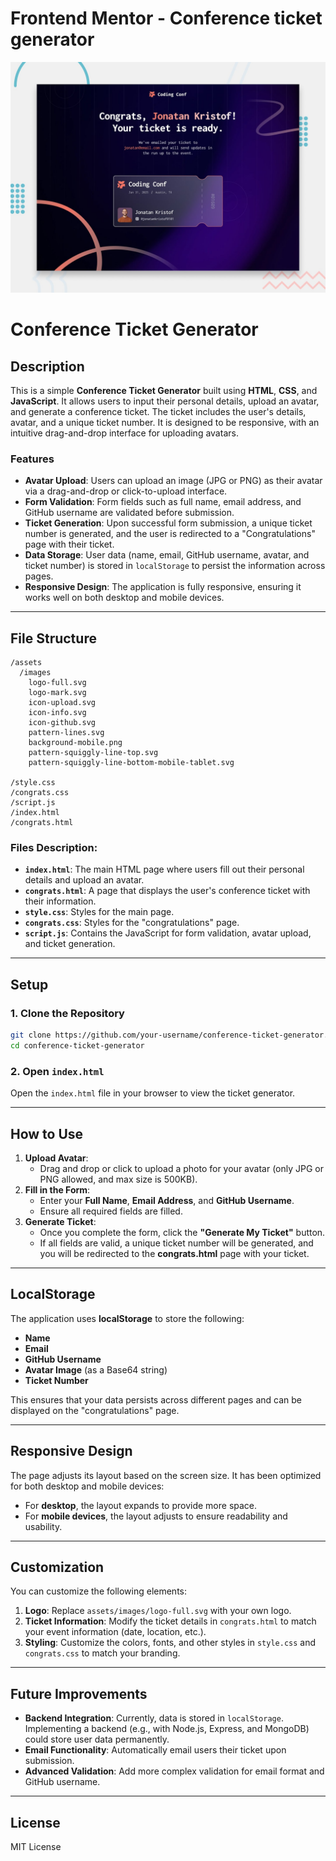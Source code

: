 # Frontend Mentor - Conference ticket generator

![Design preview for the Conference ticket generator coding challenge](./preview.jpg)

# Conference Ticket Generator

## Description

This is a simple **Conference Ticket Generator** built using **HTML**, **CSS**, and **JavaScript**. It allows users to input their personal details, upload an avatar, and generate a conference ticket. The ticket includes the user's details, avatar, and a unique ticket number. It is designed to be responsive, with an intuitive drag-and-drop interface for uploading avatars.

### Features

- **Avatar Upload**: Users can upload an image (JPG or PNG) as their avatar via a drag-and-drop or click-to-upload interface.
- **Form Validation**: Form fields such as full name, email address, and GitHub username are validated before submission.
- **Ticket Generation**: Upon successful form submission, a unique ticket number is generated, and the user is redirected to a "Congratulations" page with their ticket.
- **Data Storage**: User data (name, email, GitHub username, avatar, and ticket number) is stored in `localStorage` to persist the information across pages.
- **Responsive Design**: The application is fully responsive, ensuring it works well on both desktop and mobile devices.

---

## File Structure

```plaintext
/assets
  /images
    logo-full.svg
    logo-mark.svg
    icon-upload.svg
    icon-info.svg
    icon-github.svg
    pattern-lines.svg
    background-mobile.png
    pattern-squiggly-line-top.svg
    pattern-squiggly-line-bottom-mobile-tablet.svg

/style.css
/congrats.css
/script.js
/index.html
/congrats.html
```

### Files Description:

- **`index.html`**: The main HTML page where users fill out their personal details and upload an avatar.
- **`congrats.html`**: A page that displays the user's conference ticket with their information.
- **`style.css`**: Styles for the main page.
- **`congrats.css`**: Styles for the "congratulations" page.
- **`script.js`**: Contains the JavaScript for form validation, avatar upload, and ticket generation.

---

## Setup

### 1. Clone the Repository

```bash
git clone https://github.com/your-username/conference-ticket-generator.git
cd conference-ticket-generator
```

### 2. Open `index.html`

Open the `index.html` file in your browser to view the ticket generator.

---

## How to Use

1. **Upload Avatar**:
   - Drag and drop or click to upload a photo for your avatar (only JPG or PNG allowed, and max size is 500KB).
2. **Fill in the Form**:
   - Enter your **Full Name**, **Email Address**, and **GitHub Username**.
   - Ensure all required fields are filled.
3. **Generate Ticket**:
   - Once you complete the form, click the **"Generate My Ticket"** button.
   - If all fields are valid, a unique ticket number will be generated, and you will be redirected to the **congrats.html** page with your ticket.

---

## LocalStorage

The application uses **localStorage** to store the following:

- **Name**
- **Email**
- **GitHub Username**
- **Avatar Image** (as a Base64 string)
- **Ticket Number**

This ensures that your data persists across different pages and can be displayed on the "congratulations" page.

---

## Responsive Design

The page adjusts its layout based on the screen size. It has been optimized for both desktop and mobile devices:

- For **desktop**, the layout expands to provide more space.
- For **mobile devices**, the layout adjusts to ensure readability and usability.

---

## Customization

You can customize the following elements:

1. **Logo**: Replace `assets/images/logo-full.svg` with your own logo.
2. **Ticket Information**: Modify the ticket details in `congrats.html` to match your event information (date, location, etc.).
3. **Styling**: Customize the colors, fonts, and other styles in `style.css` and `congrats.css` to match your branding.

---

## Future Improvements

- **Backend Integration**: Currently, data is stored in `localStorage`. Implementing a backend (e.g., with Node.js, Express, and MongoDB) could store user data permanently.
- **Email Functionality**: Automatically email users their ticket upon submission.
- **Advanced Validation**: Add more complex validation for email format and GitHub username.

---

## License

MIT License
